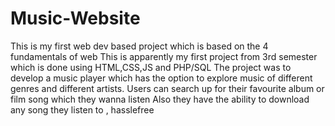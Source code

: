 # Music-Website
This is my first web dev based project which is based on the 4 fundamentals of web 
This is apparently my first project from 3rd semester which is done using HTML,CSS,JS and PHP/SQL
The project was to develop a music player which has the option to explore music of different genres and different artists.
Users can search up for their favourite album or film song which they wanna listen
Also they have the ability to download any song they listen to , hasslefree
